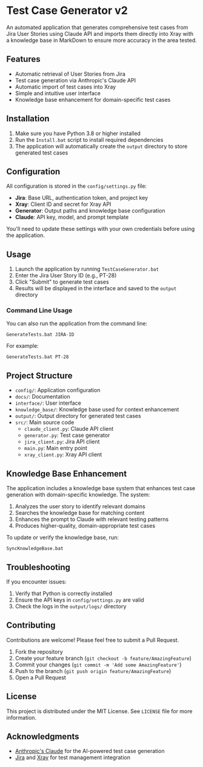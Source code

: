 # Test Case Generator v2

An automated application that generates comprehensive test cases from Jira User Stories using Claude API and imports them directly into Xray with a knowledge base in MarkDown to ensure more accuracy in the area tested.

## Features

- Automatic retrieval of User Stories from Jira
- Test case generation via Anthropic's Claude API
- Automatic import of test cases into Xray
- Simple and intuitive user interface
- Knowledge base enhancement for domain-specific test cases

## Installation

1. Make sure you have Python 3.8 or higher installed
2. Run the `Install.bat` script to install required dependencies
3. The application will automatically create the `output` directory to store generated test cases

## Configuration

All configuration is stored in the `config/settings.py` file:

- **Jira**: Base URL, authentication token, and project key
- **Xray**: Client ID and secret for Xray API
- **Generator**: Output paths and knowledge base configuration
- **Claude**: API key, model, and prompt template

You'll need to update these settings with your own credentials before using the application.

## Usage

1. Launch the application by running `TestCaseGenerator.bat`
2. Enter the Jira User Story ID (e.g., PT-28)
3. Click "Submit" to generate test cases
4. Results will be displayed in the interface and saved to the `output` directory

### Command Line Usage

You can also run the application from the command line:

```
GenerateTests.bat JIRA-ID
```

For example:
```
GenerateTests.bat PT-28
```

## Project Structure

- `config/`: Application configuration
- `docs/`: Documentation
- `interface/`: User interface
- `knowledge_base/`: Knowledge base used for context enhancement
- `output/`: Output directory for generated test cases
- `src/`: Main source code
  - `claude_client.py`: Claude API client
  - `generator.py`: Test case generator
  - `jira_client.py`: Jira API client
  - `main.py`: Main entry point
  - `xray_client.py`: Xray API client

## Knowledge Base Enhancement

The application includes a knowledge base system that enhances test case generation with domain-specific knowledge. The system:

1. Analyzes the user story to identify relevant domains
2. Searches the knowledge base for matching content
3. Enhances the prompt to Claude with relevant testing patterns
4. Produces higher-quality, domain-appropriate test cases

To update or verify the knowledge base, run:
```
SyncKnowledgeBase.bat
```

## Troubleshooting

If you encounter issues:

1. Verify that Python is correctly installed
2. Ensure the API keys in `config/settings.py` are valid
3. Check the logs in the `output/logs/` directory

## Contributing

Contributions are welcome! Please feel free to submit a Pull Request.

1. Fork the repository
2. Create your feature branch (`git checkout -b feature/AmazingFeature`)
3. Commit your changes (`git commit -m 'Add some AmazingFeature'`)
4. Push to the branch (`git push origin feature/AmazingFeature`)
5. Open a Pull Request

## License

This project is distributed under the MIT License. See `LICENSE` file for more information.

## Acknowledgments

- [Anthropic's Claude](https://www.anthropic.com/) for the AI-powered test case generation
- [Jira](https://www.atlassian.com/software/jira) and [Xray](https://www.getxray.app/) for test management integration
